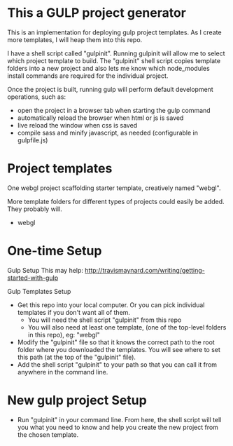 # This a GULP project generator

This is an implementation for deploying gulp project templates. As I create more templates, I will heap them into this repo.

I have a shell script called "gulpinit". Running gulpinit will allow me to select which project template to build.
The "gulpinit" shell script copies template folders into a new project and also lets me know which 
node_modules install commands are required for the individual project.

Once the project is built, running gulp will perform default development operations, such as:

- open the project in a browser tab when starting the gulp command
- automatically reload the browser when html or js is saved
- live reload the window when css is saved
- compile sass and minify javascript, as needed (configurable in gulpfile.js)

# Project templates

One webgl project scaffolding starter template, creatively named "webgl". 

More template folders for different types of projects could easily be added. 
They probably will.

- webgl

# One-time Setup

Gulp Setup
This may help: http://travismaynard.com/writing/getting-started-with-gulp

Gulp Templates Setup
- Get this repo into your local computer. Or you can pick individual templates if you don't want all of them.
  - You will need the shell script "gulpinit" from this repo
  - You will also need at least one template, (one of the top-level folders in this repo), eg: "webgl"
- Modify the "gulpinit" file so that it knows the correct path to the root folder where you downloaded the templates. You will see where to set this path (at the top of the "gulpinit" file).
- Add the shell script "gulpinit" to your path so that you can call it from anywhere in the command line.

# New gulp project Setup

- Run "gulpinit" in your command line. From here, the shell script will tell you what you need to know and help you create the new project from the chosen template.
